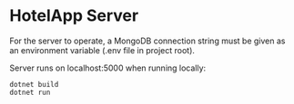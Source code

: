 # HotelApp Server

For the server to operate, a MongoDB connection string must be given as an environment variable (.env file in project root).

Server runs on localhost:5000 when running locally:
```console
dotnet build
dotnet run
```
